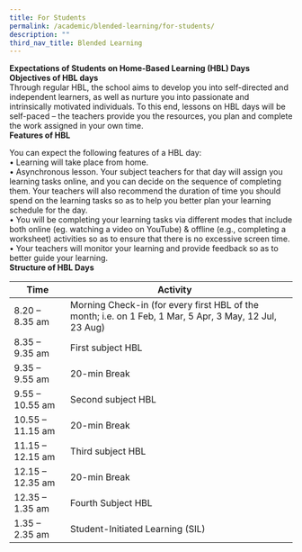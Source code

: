 ```yaml
---
title: For Students
permalink: /academic/blended-learning/for-students/
description: ""
third_nav_title: Blended Learning
---
```

<b>Expectations of Students on Home-Based Learning (HBL) Days</b>
<b>Objectives of HBL days</b><br />
Through regular HBL, the school aims to develop you into self-directed and independent learners, as well as nurture you into passionate and intrinsically motivated individuals. To this end, lessons on HBL days will be self-paced – the teachers provide you the resources, you plan and complete the work  assigned in your own time.<br />
<b>Features of HBL</b><br />

You can expect the following features of a HBL day:<br />
•	Learning will take place from home.<br />
•	Asynchronous lesson. Your subject teachers for that day will assign you learning tasks online, and you can decide on the sequence of completing them. Your teachers will also recommend the duration of time you should spend on the learning tasks so as to help you better plan your learning schedule for the day.<br />
•	You will be completing your learning tasks via different modes that include both online (eg. watching a video on YouTube) & offline (e.g., completing a worksheet) activities so as to ensure that there is no excessive screen time.<br />
•	Your teachers will monitor your learning and provide feedback so as to better guide your learning.<br />
<b>Structure of HBL Days</b><br />


| Time | Activity | |
| ----------- | -------- | -------- |
| 8.20 – 8.35 am    | Morning Check-in (for every first HBL of the month; i.e. on 1 Feb, 1 Mar, 5 Apr, 3 May, 12 Jul, 23 Aug)    |     |
8.35 – 9.35 am  | First subject HBL    |     |
9.35 – 9.55 am  | 20-min Break    |     |
9.55 – 10.55 am  | Second subject HBL    |     |
10.55 – 11.15 am  | 20-min Break    |     |
11.15 – 12.15 am   | Third subject HBL    |     |
12.15 – 12.35 am     | 20-min Break    |     |
12.35 – 1.35 am     | Fourth Subject HBL    |     |
1.35 – 2.35 am    | Student-Initiated Learning (SIL)    |     |